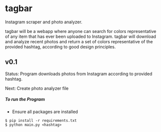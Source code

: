 # tagbar
Instagram scraper and photo analyzer.

tagbar will be a webapp where anyone can search for colors representative of any item that has ever been uploaded to Instagram. tagbar will download and analyze recent photos and return a set of colors representative of the provided hashtag, according to good design principles.

## v0.1
Status: Program downloads photos from Instagram according to provided hashtag.

Next: Create photo analyzer file


##### To run the Program
 - Ensure all packages are installed

```
$ pip install -r requirements.txt
$ python main.py <hashtag>
```
